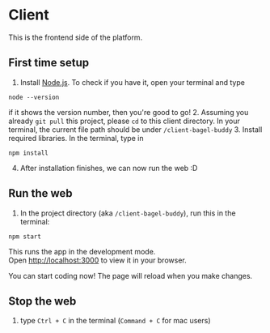 # Client
This is the frontend side of the platform.

## First time setup
1. Install [Node.js](https://nodejs.org/). To check if you have it, open your terminal and type
```
node --version
```
if it shows the version number, then you're good to go!
2. Assuming you already `git pull` this project, please `cd` to this client directory. In your terminal, the current file path should be under `/client-bagel-buddy`
3. Install required libraries. In the terminal, type in
```
npm install
```
4. After installation finishes, we can now run the web :D

## Run the web

1. In the project directory (aka `/client-bagel-buddy`), run this in the terminal:

```
npm start
```

This runs the app in the development mode. \
Open [http://localhost:3000](http://localhost:3000) to view it in your browser.

You can start coding now! The page will reload when you make changes.

## Stop the web
1. type `Ctrl + C` in the terminal (`Command + C` for mac users)
